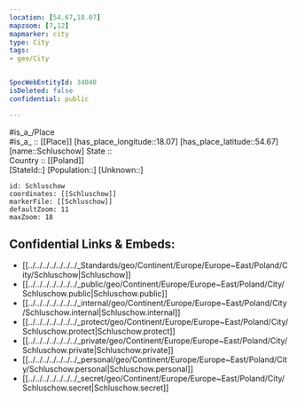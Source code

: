 ```yaml
---
location: [54.67,18.07] 
mapzoom: [7,12] 
mapmarker: city 
type: City
tags:
- geo/City


SpocWebEntityId: 34040
isDeleted: false
confidential: public

---
```

#is_a_/Place  
#is_a_ :: [[Place]] 
[has_place_longitude::18.07] 
[has_place_latitude::54.67] 
[name::Schluschow] 
State ::  
Country :: [[Poland]]  
[StateId::] 
[Population::] 
[Unknown::] 


```leaflet
id: Schluschow
coordinates: [[Schluschow]] 
markerFile: [[Schluschow]] 
defaultZoom: 11 
maxZoom: 18
```


## Confidential Links & Embeds: 
- [[../../../../../../../_Standards/geo/Continent/Europe/Europe~East/Poland/City/Schluschow|Schluschow]] 
- [[../../../../../../../_public/geo/Continent/Europe/Europe~East/Poland/City/Schluschow.public|Schluschow.public]] 
- [[../../../../../../../_internal/geo/Continent/Europe/Europe~East/Poland/City/Schluschow.internal|Schluschow.internal]] 
- [[../../../../../../../_protect/geo/Continent/Europe/Europe~East/Poland/City/Schluschow.protect|Schluschow.protect]] 
- [[../../../../../../../_private/geo/Continent/Europe/Europe~East/Poland/City/Schluschow.private|Schluschow.private]] 
- [[../../../../../../../_personal/geo/Continent/Europe/Europe~East/Poland/City/Schluschow.personal|Schluschow.personal]] 
- [[../../../../../../../_secret/geo/Continent/Europe/Europe~East/Poland/City/Schluschow.secret|Schluschow.secret]] 
